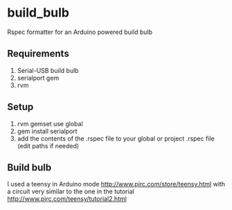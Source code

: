 build_bulb
==========

Rspec formatter for an Arduino powered build bulb

Requirements
------------

1. Serial-USB build bulb
1. serialport gem
1. rvm

Setup
-----
1. rvm gemset use global
1. gem install serialport
1. add the contents of the .rspec file to your global or project .rspec file (edit paths if needed)

Build bulb
----------

I used a teensy in Arduino mode http://www.pjrc.com/store/teensy.html 
with a circuit very similar to the one in the tutorial http://www.pjrc.com/teensy/tutorial2.html
